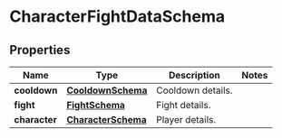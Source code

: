 
# CharacterFightDataSchema

## Properties
Name | Type | Description | Notes
------------ | ------------- | ------------- | -------------
**cooldown** | [**CooldownSchema**](CooldownSchema.md) | Cooldown details. | 
**fight** | [**FightSchema**](FightSchema.md) | Fight details. | 
**character** | [**CharacterSchema**](CharacterSchema.md) | Player details. | 



